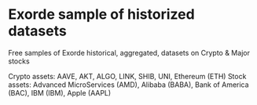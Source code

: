 # Exorde sample of historized datasets
Free samples of Exorde historical, aggregated, datasets on Crypto &amp; Major stocks

Crypto assets: AAVE, AKT, ALGO, LINK, SHIB, UNI, Ethereum (ETH)
Stock assets: Advanced MicroServices (AMD), Alibaba (BABA), Bank of America (BAC), IBM (IBM), Apple (AAPL)
